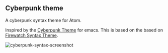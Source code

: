 ## Cyberpunk theme

A cyberpunk syntax theme for Atom.

Inspired by the [Cyberpunk Theme](https://github.com/n3mo/cyberpunk-theme.el) for emacs. This is based on the based on [Firewatch Syntax Theme](https://atom.io/themes/firewatch-syntax).

![cyberpunk-syntax-screenshot](https://user-images.githubusercontent.com/5700795/32986091-46d643aa-ccc1-11e7-87ae-db7ae42f6395.png)
